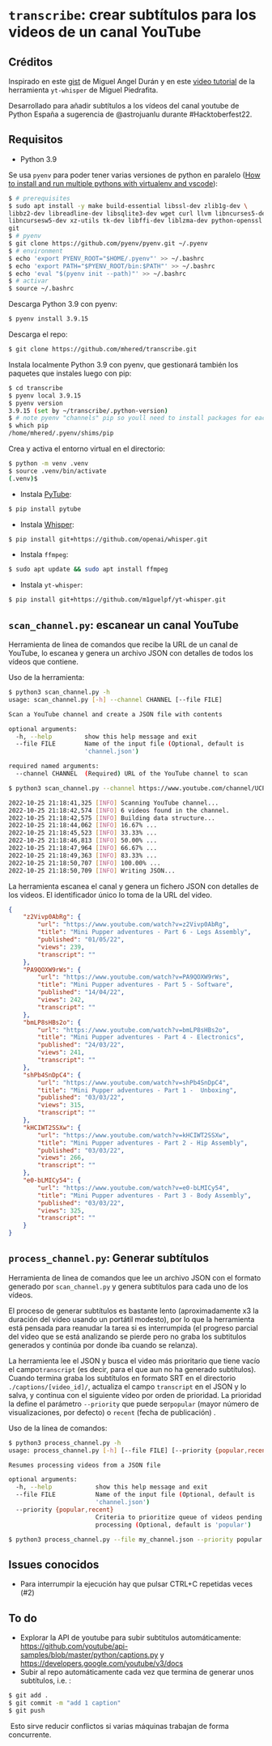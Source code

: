 # `transcribe`: crear subtítulos para los videos de un canal YouTube

## Créditos

Inspirado en este [gist](https://gist.github.com/midudev/2bc13e6ef38ccc4716fba8b7258f1403) de Miguel Angel Durán y en este [video tutorial](https://www.youtube.com/watch?v=F30yC2jl5nA) de la herramienta `yt-whisper` de Miguel Piedrafita.

Desarrollado para añadir subtítulos a los vídeos del canal youtube de Python España a sugerencia de @astrojuanlu durante #Hacktoberfest22.

## Requisitos

* Python 3.9

Se usa `pyenv` para poder tener varias versiones de python en paralelo ([How to install and run multiple pythons with virtualenv and vscode](https://k0nze.dev/posts/install-pyenv-venv-vscode/)):

```bash
$ # prerequisites
$ sudo apt install -y make build-essential libssl-dev zlib1g-dev \
libbz2-dev libreadline-dev libsqlite3-dev wget curl llvm libncurses5-dev \
libncursesw5-dev xz-utils tk-dev libffi-dev liblzma-dev python-openssl \
git
$ # pyenv
$ git clone https://github.com/pyenv/pyenv.git ~/.pyenv
$ # environment
$ echo 'export PYENV_ROOT="$HOME/.pyenv"' >> ~/.bashrc
$ echo 'export PATH="$PYENV_ROOT/bin:$PATH"' >> ~/.bashrc
$ echo 'eval "$(pyenv init --path)"' >> ~/.bashrc
$ # activar
$ source ~/.bashrc
```

Descarga Python 3.9 con pyenv:

```bash
$ pyenv install 3.9.15
```

Descarga el repo:

```bash
$ git clone https://github.com/mhered/transcribe.git
```

Instala localmente Python 3.9 con pyenv, que gestionará también los paquetes que instales luego con pip:

```bash
$ cd transcribe
$ pyenv local 3.9.15
$ pyenv version
3.9.15 (set by ~/transcribe/.python-version)
$ # note pyenv "channels" pip so youll need to install packages for each python version
$ which pip
/home/mhered/.pyenv/shims/pip
```

Crea y activa el entorno virtual en el directorio:

```bash
$ python -m venv .venv
$ source .venv/bin/activate
(.venv)$
```

* Instala [PyTube](https://pytube.io/en/latest/):

```bash
$ pip install pytube
```

* Instala [Whisper](https://openai.com/blog/whisper/):

```bash
$ pip install git+https://github.com/openai/whisper.git
```

* Instala `ffmpeg`:

```bash
$ sudo apt update && sudo apt install ffmpeg
```

* Instala `yt-whisper`:

```bash
$ pip install git+https://github.com/m1guelpf/yt-whisper.git
```

## `scan_channel.py`: escanear un canal YouTube

Herramienta de linea de comandos que recibe la URL de un canal de YouTube, lo escanea y genera un archivo JSON con detalles de todos los vídeos que contiene.

Uso de la herramienta:   

```sh
$ python3 scan_channel.py -h
usage: scan_channel.py [-h] --channel CHANNEL [--file FILE]

Scan a YouTube channel and create a JSON file with contents

optional arguments:
  -h, --help         show this help message and exit
  --file FILE        Name of the input file (Optional, default is
                     'channel.json')

required named arguments:
  --channel CHANNEL  (Required) URL of the YouTube channel to scan

$ python3 scan_channel.py --channel https://www.youtube.com/channel/UCPnRCRhb-6gaPZuQWS7RVag --file my_channel.json

2022-10-25 21:18:41,325 [INFO] Scanning YouTube channel...
2022-10-25 21:18:42,574 [INFO] 6 videos found in the channel.
2022-10-25 21:18:42,575 [INFO] Building data structure...
2022-10-25 21:18:44,062 [INFO] 16.67% ...
2022-10-25 21:18:45,523 [INFO] 33.33% ...
2022-10-25 21:18:46,813 [INFO] 50.00% ...
2022-10-25 21:18:47,964 [INFO] 66.67% ...
2022-10-25 21:18:49,363 [INFO] 83.33% ...
2022-10-25 21:18:50,707 [INFO] 100.00% ...
2022-10-25 21:18:50,709 [INFO] Writing JSON...
```

La herramienta escanea el canal y genera un fichero JSON con detalles de los videos. El identificador único lo toma de la URL del video.

```json
{
    "z2Vivp0AbRg": {
        "url": "https://www.youtube.com/watch?v=z2Vivp0AbRg",
        "title": "Mini Pupper adventures - Part 6 - Legs Assembly",
        "published": "01/05/22",
        "views": 239,
        "transcript": ""
    },
    "PA9QOXW9rWs": {
        "url": "https://www.youtube.com/watch?v=PA9QOXW9rWs",
        "title": "Mini Pupper adventures - Part 5 - Software",
        "published": "14/04/22",
        "views": 242,
        "transcript": ""
    },
    "bmLP8sHBs2o": {
        "url": "https://www.youtube.com/watch?v=bmLP8sHBs2o",
        "title": "Mini Pupper adventures - Part 4 - Electronics",
        "published": "24/03/22",
        "views": 241,
        "transcript": ""
    },
    "shPb4SnDpC4": {
        "url": "https://www.youtube.com/watch?v=shPb4SnDpC4",
        "title": "Mini Pupper adventures - Part 1 -  Unboxing",
        "published": "03/03/22",
        "views": 315,
        "transcript": ""
    },
    "kHCIWT2SSXw": {
        "url": "https://www.youtube.com/watch?v=kHCIWT2SSXw",
        "title": "Mini Pupper adventures - Part 2 - Hip Assembly",
        "published": "03/03/22",
        "views": 266,
        "transcript": ""
    },
    "e0-bLMICy54": {
        "url": "https://www.youtube.com/watch?v=e0-bLMICy54",
        "title": "Mini Pupper adventures - Part 3 - Body Assembly",
        "published": "03/03/22",
        "views": 325,
        "transcript": ""
    }
}
```

## `process_channel.py`: Generar subtítulos

Herramienta de linea de comandos que lee un archivo JSON con el formato generado por `scan_channel.py` y genera subtítulos para cada uno de los vídeos.

El proceso de generar subtítulos es bastante lento (aproximadamente x3 la duración del vídeo usando un portátil modesto), por lo que la herramienta está pensada para reanudar la tarea si es interrumpida (el progreso parcial del video que se está analizando se pierde pero no graba los subtitulos generados y continúa por donde iba cuando se relanza).

La herramienta lee el JSON y busca el video más prioritario que tiene vacío el campo`transcript` (es decir, para el que aun no ha generado subtítulos). Cuando termina graba los subtítulos en formato SRT en el directorio `./captions/[video_id]/`, actualiza el campo `transcript` en el JSON y lo salva, y continua con el siguiente vídeo por orden de prioridad. La prioridad la define el parámetro `--priority` que puede ser`popular` (mayor número de visualizaciones, por defecto) o `recent` (fecha de publicación) . 

Uso de la línea de comandos:   

```bash
$ python3 process_channel.py -h
usage: process_channel.py [-h] [--file FILE] [--priority {popular,recent}]

Resumes processing videos from a JSON file

optional arguments:
  -h, --help            show this help message and exit
  --file FILE           Name of the input file (Optional, default is
                        'channel.json')
  --priority {popular,recent}
                        Criteria to prioritize queue of videos pending
                        processing (Optional, default is 'popular')

$ python3 process_channel.py --file my_channel.json --priority popular
```

## Issues conocidos

* Para interrumpir la ejecución hay que pulsar CTRL+C repetidas veces (#2)

## To do

* Explorar la API de youtube para subir subtitulos automáticamente:  https://github.com/youtube/api-samples/blob/master/python/captions.py y https://developers.google.com/youtube/v3/docs
* Subir al repo automáticamente cada vez que termina de generar unos subtítulos, i.e. : 

```bash
$ git add .
$ git commit -m "add 1 caption"
$ git push
```

​		Esto sirve reducir conflictos si varias máquinas trabajan de forma concurrente.

